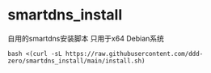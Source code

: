 # smartdns_install
自用的smartdns安装脚本
只用于x64 Debian系统
```
bash <(curl -sL https://raw.githubusercontent.com/ddd-zero/smartdns_install/main/install.sh)
```
